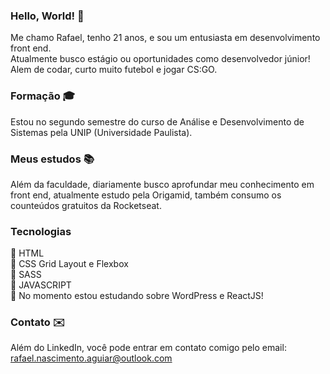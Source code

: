 ### Hello, World! 👋

Me chamo Rafael, tenho 21 anos, e sou um entusiasta em desenvolvimento front end. </br>
Atualmente busco estágio ou oportunidades como desenvolvedor júnior! </br>
Alem de codar, curto muito futebol e jogar CS:GO.

### Formação :mortar_board:
Estou no segundo semestre do curso de Análise e Desenvolvimento de Sistemas pela UNIP (Universidade Paulista).


### Meus estudos :books:

Além da faculdade, diariamente busco aprofundar meu conhecimento em front end, atualmente estudo pela Origamid, também consumo os counteúdos gratuitos da Rocketseat.

### Tecnologias 

:small_blue_diamond: HTML</br>
:small_blue_diamond: CSS Grid Layout e Flexbox </br>
:small_blue_diamond: SASS </br>
:small_blue_diamond: JAVASCRIPT </br>
:small_blue_diamond: No momento estou estudando sobre WordPress e ReactJS!   

### Contato :envelope:
Além do LinkedIn, você pode entrar em contato comigo pelo email: 
rafael.nascimento.aguiar@outlook.com
